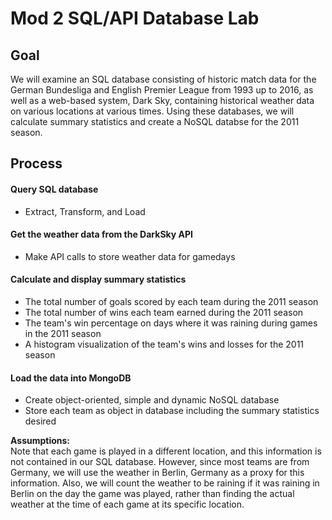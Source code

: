 
# Mod 2 SQL/API Database Lab

## Goal

We will examine an SQL database consisting of historic match data for the German Bundesliga and English Premier League from 1993 up to 2016, as well as a web-based system, Dark Sky, containing historical weather data on various locations at various times. Using these databases, we will calculate summary statistics and create a NoSQL databse for the 2011 season.

## Process

#### Query SQL database
- Extract, Transform, and Load

#### Get the weather data from the DarkSky API
- Make API calls to store weather data for gamedays

#### Calculate and display summary statistics
- The total number of goals scored by each team during the 2011 season  
- The total number of wins each team earned during the 2011 season  
- The team's win percentage on days where it was raining during games in the 2011 season  
- A histogram visualization of the team's wins and losses for the 2011 season

#### Load the data into MongoDB
- Create object-oriented, simple and dynamic NoSQL database
- Store each team as object in database including the summary statistics desired

**Assumptions:**  
Note that each game is played in a different location, and this information is not contained in our SQL database. However, since most teams are from Germany, we will use the weather in Berlin, Germany as a proxy for this information. Also, we will count the weather to be raining if it was raining in Berlin on the day the game was played, rather than finding the actual weather at the time of each game at its specific location.